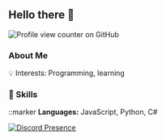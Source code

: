 ### <h2 class="heading-element" dir="auto">Hello there 👋</h2>
![Profile view counter on GitHub](https://komarev.com/ghpvc/?username=fatihwrld)
<h3 class="heading-element" dir="auto">About Me</h3>

<p dir="auto">
  💡 Interests: Programming, learning
</p>

<h3 class="heading-element" dir="auto">🔧 Skills</h3>

<p dir="auto">
  ::marker <strong>Languages:</strong> JavaScript, Python, C#
</p>

[![Discord Presence](https://lanyard.cnrad.dev/api/181976119115776010)](https://discord.com/users/181976119115776010)
